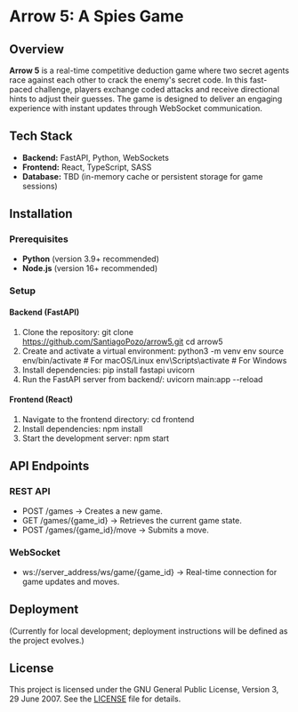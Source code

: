 # Arrow 5: A Spies Game

## Overview

**Arrow 5** is a real-time competitive deduction game where two secret agents race against each other to crack the enemy's secret code. In this fast-paced challenge, players exchange coded attacks and receive directional hints to adjust their guesses. The game is designed to deliver an engaging experience with instant updates through WebSocket communication.

## Tech Stack

- **Backend:** FastAPI, Python, WebSockets
- **Frontend:** React, TypeScript, SASS
- **Database:** TBD (in-memory cache or persistent storage for game sessions)

## Installation

### Prerequisites

- **Python** (version 3.9+ recommended)
- **Node.js** (version 16+ recommended)

### Setup

#### Backend (FastAPI)

1. Clone the repository:
   git clone https://github.com/SantiagoPozo/arrow5.git
   cd arrow5
2. Create and activate a virtual environment:
   python3 -m venv env
   source env/bin/activate # For macOS/Linux
   env\Scripts\activate # For Windows
3. Install dependencies:
   pip install fastapi uvicorn
4. Run the FastAPI server from backend/:
   uvicorn main:app --reload

#### Frontend (React)

1. Navigate to the frontend directory:
   cd frontend
2. Install dependencies:
   npm install
3. Start the development server:
   npm start

## API Endpoints

### REST API

- POST /games → Creates a new game.
- GET /games/{game_id} → Retrieves the current game state.
- POST /games/{game_id}/move → Submits a move.

### WebSocket

- ws://server_address/ws/game/{game_id} → Real-time connection for game updates and moves.

## Deployment

(Currently for local development; deployment instructions will be defined as the project evolves.)

## License

This project is licensed under the GNU General Public License, Version 3, 29 June 2007.
See the [LICENSE](LICENSE) file for details.
